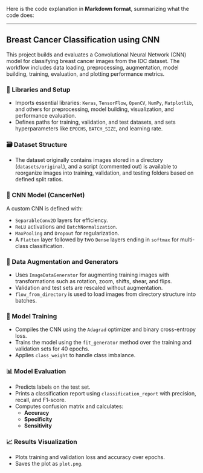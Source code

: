 Here is the code explanation in **Markdown format**, summarizing what the code does:

---

## Breast Cancer Classification using CNN

This project builds and evaluates a Convolutional Neural Network (CNN) model for classifying breast cancer images from the IDC dataset. The workflow includes data loading, preprocessing, augmentation, model building, training, evaluation, and plotting performance metrics.

### 🧾 Libraries and Setup
- Imports essential libraries: `Keras`, `TensorFlow`, `OpenCV`, `NumPy`, `Matplotlib`, and others for preprocessing, model building, visualization, and performance evaluation.
- Defines paths for training, validation, and test datasets, and sets hyperparameters like `EPOCHS`, `BATCH_SIZE`, and learning rate.

### 🗃️ Dataset Structure
- The dataset originally contains images stored in a directory (`datasets/original`), and a script (commented out) is available to reorganize images into training, validation, and testing folders based on defined split ratios.
  
### 🧠 CNN Model (CancerNet)
A custom CNN is defined with:
- `SeparableConv2D` layers for efficiency.
- `ReLU` activations and `BatchNormalization`.
- `MaxPooling` and `Dropout` for regularization.
- A `Flatten` layer followed by two `Dense` layers ending in `softmax` for multi-class classification.

### 🔄 Data Augmentation and Generators
- Uses `ImageDataGenerator` for augmenting training images with transformations such as rotation, zoom, shifts, shear, and flips.
- Validation and test sets are rescaled without augmentation.
- `flow_from_directory` is used to load images from directory structure into batches.

### 🚀 Model Training
- Compiles the CNN using the `Adagrad` optimizer and binary cross-entropy loss.
- Trains the model using the `fit_generator` method over the training and validation sets for 40 epochs.
- Applies `class_weight` to handle class imbalance.

### 📊 Model Evaluation
- Predicts labels on the test set.
- Prints a classification report using `classification_report` with precision, recall, and F1-score.
- Computes confusion matrix and calculates:
  - **Accuracy**
  - **Specificity**
  - **Sensitivity**

### 📈 Results Visualization
- Plots training and validation loss and accuracy over epochs.
- Saves the plot as `plot.png`.

